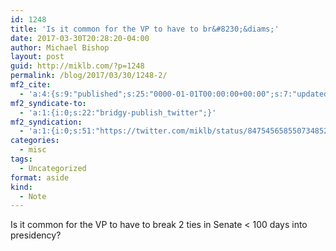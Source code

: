 ```yaml
---
id: 1248
title: 'Is it common for the VP to have to br&#8230;&diams;'
date: 2017-03-30T20:28:20-04:00
author: Michael Bishop
layout: post
guid: http://miklb.com/?p=1248
permalink: /blog/2017/03/30/1248-2/
mf2_cite:
  - 'a:4:{s:9:"published";s:25:"0000-01-01T00:00:00+00:00";s:7:"updated";s:25:"0000-01-01T00:00:00+00:00";s:8:"category";a:1:{i:0;s:0:"";}s:6:"author";a:0:{}}'
mf2_syndicate-to:
  - 'a:1:{i:0;s:22:"bridgy-publish_twitter";}'
mf2_syndication:
  - 'a:1:{i:0;s:51:"https://twitter.com/miklb/status/847545658550734852";}'
categories:
  - misc
tags:
  - Uncategorized
format: aside
kind:
  - Note
---
```

Is it common for the VP to have to break 2 ties in Senate < 100 days into presidency?
